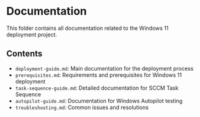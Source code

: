 # Documentation

This folder contains all documentation related to the Windows 11 deployment project.

## Contents

- `deployment-guide.md`: Main documentation for the deployment process
- `prerequisites.md`: Requirements and prerequisites for Windows 11 deployment
- `task-sequence-guide.md`: Detailed documentation for SCCM Task Sequence
- `autopilot-guide.md`: Documentation for Windows Autopilot testing
- `troubleshooting.md`: Common issues and resolutions